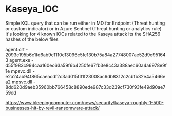 # Kaseya_IOC
Simple KQL query that can be run either in MD for Endpoint (Threat hunting or custom indicator) or in Azure Sentinel (Threat hunting or analytics rule)
It's looking for 4 known IOCs related to the Kaseya attack
Its the SHA256 hashes of the below files

agent.crt - 2093c195b6c1fd6ab9e1110c13096c5fe130b75a84a27748007ae52d9e951643
agent.exe - d55f983c994caa160ec63a59f6b4250fe67fb3e8c43a388aec60a4a6978e9f1e
mpsvc.dll - e2a24ab94f865caeacdf2c3ad015f31f23008ac6db8312c2cbfb32e4a5466ea2
mpsvc.dll - 8dd620d9aeb35960bb766458c8890ede987c33d239cf730f93fe49d90ae759dd

https://www.bleepingcomputer.com/news/security/kaseya-roughly-1-500-businesses-hit-by-revil-ransomware-attack/

